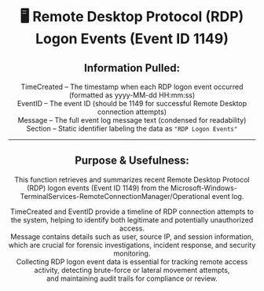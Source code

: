 <div align="center">

# 🖥️ Remote Desktop Protocol (RDP) Logon Events (Event ID 1149)

## **Information Pulled:**  
TimeCreated – The timestamp when each RDP logon event occurred (formatted as yyyy-MM-dd HH:mm:ss)  
EventID – The event ID (should be 1149 for successful Remote Desktop connection attempts)  
Message – The full event log message text (condensed for readability)  
Section – Static identifier labeling the data as `"RDP Logon Events"`

---

## **Purpose & Usefulness:**  
This function retrieves and summarizes recent Remote Desktop Protocol (RDP) logon events (Event ID 1149) from the Microsoft-Windows-TerminalServices-RemoteConnectionManager/Operational event log.

TimeCreated and EventID provide a timeline of RDP connection attempts to the system, helping to identify both legitimate and potentially unauthorized access.  
Message contains details such as user, source IP, and session information, which are crucial for forensic investigations, incident response, and security monitoring.  
Collecting RDP logon event data is essential for tracking remote access activity, detecting brute-force or lateral movement attempts,  
and maintaining audit trails for compliance or review.

</div>
